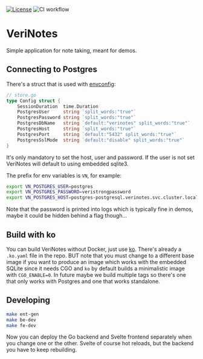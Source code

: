 
[![License](https://img.shields.io/badge/License-Apache_2.0-blue.svg)](https://opensource.org/licenses/Apache-2.0)
![CI workflow](https://github.com/verifa/verinotes/actions/workflows/ci.yaml/badge.svg)

# VeriNotes

Simple application for note taking, meant for demos.

## Connecting to Postgres

There's a struct that is used with [envconfig](https://github.com/kelseyhightower/envconfig):

```go
// store.go
type Config struct {
	SessionDuration  time.Duration
	PostgresUser     string `split_words:"true"`
	PostgresPassword string `split_words:"true"`
	PostgresDbName   string `default:"verinotes" split_words:"true"`
	PostgresHost     string `split_words:"true"`
	PostgresPort     string `default:"5432" split_words:"true"`
	PostgresSslMode  string `default:"disable" split_words:"true"`
}
```

It's only mandatory to set the host, user and password. If the user is not set VeriNotes will default to using embedded sqlite3.

The prefix for env variables is `VN`, for example:

```bash
export VN_POSTGRES_USER=postgres
export VN_POSTGRES_PASSWORD=veristrongpassword
export VN_POSTGRES_HOST=postgres-postgresql.verinotes.svc.cluster.local
```

Note that the password is printed into logs which is typically fine in demos, maybe it could be hidden behind a flag though...

## Build with ko

You can build VeriNotes without Docker, just use [ko](https://ko.build). There's already a `.ko.yaml` file in the repo. BUT note that you must change to a different base image if you want to produce an image which works with the embedded SQLite since it needs CGO and `ko` by default builds a minimalistic image with `CGO_ENABLE=0`. In future maybe we build multiple tags so there's one that only works with Postgres and one that works standalone.

## Developing

```bash
make ent-gen
make be-dev
make fe-dev
```

Now you can deploy the Go backend and Svelte frontend separately when you change one or the other. Svelte of course hot reloads, but the backend you have to keep rebuilding.


